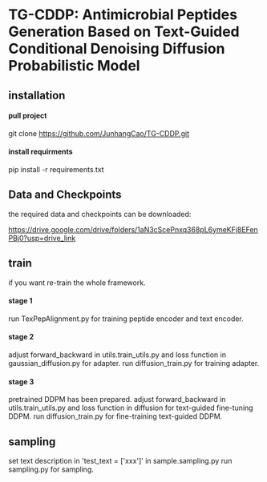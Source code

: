 # TG-CDDP: Antimicrobial Peptides Generation Based on Text-Guided Conditional Denoising Diffusion Probabilistic Model



## installation

#### pull project

git clone https://github.com/JunhangCao/TG-CDDP.git

#### install requirments

pip install -r requirements.txt



## Data and Checkpoints

the required data and checkpoints can be downloaded: 

https://drive.google.com/drive/folders/1aN3cScePnxq368pL6ymeKFj8EFenPBj0?usp=drive_link

## train
if you want re-train the whole framework. <br/>

#### stage 1
run TexPepAlignment.py for training peptide encoder and text encoder.

#### stage 2
adjust forward_backward in utils.train_utils.py and loss function in gaussian_diffusion.py for adapter.
run diffusion_train.py for training adapter.

#### stage 3
pretrained DDPM has been prepared.
adjust forward_backward in utils.train_utils.py and loss function in diffusion for text-guided fine-tuning DDPM.
run diffusion_train.py for fine-training text-guided DDPM.

## sampling
set text description in 'test_text = ['xxx']' in sample.sampling.py
run sampling.py for sampling.
